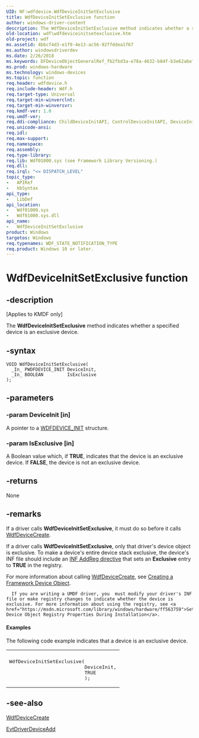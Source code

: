 ```yaml
---
UID: NF:wdfdevice.WdfDeviceInitSetExclusive
title: WdfDeviceInitSetExclusive function
author: windows-driver-content
description: The WdfDeviceInitSetExclusive method indicates whether a specified device is an exclusive device.
old-location: wdf\wdfdeviceinitsetexclusive.htm
old-project: wdf
ms.assetid: 4bbcf4d3-e1f9-4e13-ac56-92ffddea1f67
ms.author: windowsdriverdev
ms.date: 2/26/2018
ms.keywords: DFDeviceObjectGeneralRef_fb2fbd3a-e78a-4632-b84f-b3e62a6efc94.xml, WdfDeviceInitSetExclusive, WdfDeviceInitSetExclusive method, kmdf.wdfdeviceinitsetexclusive, wdf.wdfdeviceinitsetexclusive, wdfdevice/WdfDeviceInitSetExclusive
ms.prod: windows-hardware
ms.technology: windows-devices
ms.topic: function
req.header: wdfdevice.h
req.include-header: Wdf.h
req.target-type: Universal
req.target-min-winverclnt: 
req.target-min-winversvr: 
req.kmdf-ver: 1.0
req.umdf-ver: 
req.ddi-compliance: ChildDeviceInitAPI, ControlDeviceInitAPI, DeviceInitAPI, DriverCreate, KmdfIrql, KmdfIrql2, PdoDeviceInitAPI
req.unicode-ansi: 
req.idl: 
req.max-support: 
req.namespace: 
req.assembly: 
req.type-library: 
req.lib: Wdf01000.sys (see Framework Library Versioning.)
req.dll: 
req.irql: "<= DISPATCH_LEVEL"
topic_type:
-	APIRef
-	kbSyntax
api_type:
-	LibDef
api_location:
-	Wdf01000.sys
-	Wdf01000.sys.dll
api_name:
-	WdfDeviceInitSetExclusive
product: Windows
targetos: Windows
req.typenames: WDF_STATE_NOTIFICATION_TYPE
req.product: Windows 10 or later.
---
```


# WdfDeviceInitSetExclusive function


## -description


<p class="CCE_Message">[Applies to KMDF only]

The <b>WdfDeviceInitSetExclusive</b> method indicates whether a specified device is an exclusive device.


## -syntax


````
VOID WdfDeviceInitSetExclusive(
  _In_ PWDFDEVICE_INIT DeviceInit,
  _In_ BOOLEAN         IsExclusive
);
````


## -parameters




### -param DeviceInit [in]

A pointer to a <a href="https://msdn.microsoft.com/library/windows/hardware/ff546951">WDFDEVICE_INIT</a> structure.


### -param IsExclusive [in]

A Boolean value which, if <b>TRUE</b>, indicates that the device is an exclusive device. If <b>FALSE</b>, the device is not an exclusive device.


## -returns



None




## -remarks



If a driver calls <b>WdfDeviceInitSetExclusive</b>, it must do so before it calls <a href="..\wdfdevice\nf-wdfdevice-wdfdevicecreate.md">WdfDeviceCreate</a>.

If a driver calls <b>WdfDeviceInitSetExclusive</b>, only that driver's device object is exclusive. To make a device's entire device stack exclusive, the device's INF file should include an <a href="https://docs.microsoft.com/en-us/windows-hardware/drivers/install/inf-addreg-directive">INF AddReg directive</a> that sets an <b>Exclusive</b> entry to <b>TRUE</b> in the registry.

For more information about calling <a href="..\wdfdevice\nf-wdfdevice-wdfdevicecreate.md">WdfDeviceCreate</a>, see <a href="https://docs.microsoft.com/en-us/windows-hardware/drivers/wdf/creating-a-framework-device-object">Creating a Framework Device Object</a>.


      If you are writing a UMDF driver, you  must modify your driver's INF file or make registry changes to indicate whether the device is exclusive. For more information about using the registry, see <a href="https://msdn.microsoft.com/library/windows/hardware/ff563759">Setting Device Object Registry Properties During Installation</a>.


#### Examples

The following code example indicates that a device is an exclusive device.

<div class="code"><span codelanguage=""><table>
<tr>
<th></th>
</tr>
<tr>
<td>
<pre>WdfDeviceInitSetExclusive(
                          DeviceInit,
                          TRUE
                          );</pre>
</td>
</tr>
</table></span></div>



## -see-also

<a href="..\wdfdevice\nf-wdfdevice-wdfdevicecreate.md">WdfDeviceCreate</a>



<a href="..\wdfdriver\nc-wdfdriver-evt_wdf_driver_device_add.md">EvtDriverDeviceAdd</a>



 

 


